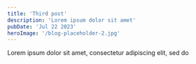 ```yaml
---
title: 'Third post'
description: 'Lorem ipsum dolor sit amet'
pubDate: 'Jul 22 2023'
heroImage: '/blog-placeholder-2.jpg'
---
```


Lorem ipsum dolor sit amet, consectetur adipiscing elit, sed do 